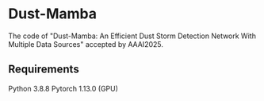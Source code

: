 # Dust-Mamba
The code of "Dust-Mamba: An Efficient Dust Storm Detection Network With Multiple Data Sources" accepted by AAAI2025.

## Requirements
Python 3.8.8
Pytorch 1.13.0 (GPU)
